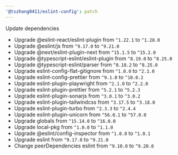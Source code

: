 ```yaml
---
'@tszhong0411/eslint-config': patch
---
```


Update dependencies

- Upgrade @eslint-react/eslint-plugin from `^1.22.1` to `^1.28.0`
- Upgrade @eslint/js from `^9.17.0` to `^9.21.0`
- Upgrade @next/eslint-plugin-next from `^15.1.5` to `^15.2.0`
- Upgrade @typescript-eslint/eslint-plugin from `^8.19.0` to `^8.25.0`
- Upgrade @typescript-eslint/parser from `^8.18.2` to `^8.25.0`
- Upgrade eslint-config-flat-gitignore from `^1.0.0` to `^2.1.0`
- Upgrade eslint-config-prettier from `^9.1.0` to `^10.0.2`
- Upgrade eslint-plugin-playwright from `^2.1.0` to `^2.2.0`
- Upgrade eslint-plugin-prettier from `^5.2.1` to `^5.2.3`
- Upgrade eslint-plugin-sonarjs from `^3.0.1` to `^3.0.2`
- Upgrade eslint-plugin-tailwindcss from `^3.17.5` to `^3.18.0`
- Upgrade eslint-plugin-turbo from `^2.3.3` to `^2.4.4`
- Upgrade eslint-plugin-unicorn from `^56.0.1` to `^57.0.0`
- Upgrade globals from `^15.14.0` to `^16.0.0`
- Upgrade local-pkg from `^1.0.0` to `^1.1.0`
- Upgrade @eslint/config-inspector from `^1.0.0` to `^1.0.1`
- Upgrade eslint from `^9.17.0` to `^9.21.0`
- Change peerDependencies eslint from `^9.10.0` to `^9.20.0`
